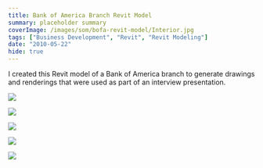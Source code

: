 ```yaml
---
title: Bank of America Branch Revit Model
summary: placeholder summary
coverImage: /images/som/bofa-revit-model/Interior.jpg
tags: ["Business Development", "Revit", "Revit Modeling"]
date: "2010-05-22"
hide: true
---
```


I created this Revit model of a Bank of America branch to generate drawings and renderings that were used as part of an interview presentation.

![](/images/som/bofa-revit-model/Entry.jpg)

![](/images/som/bofa-revit-model/Front.jpg)

![](/images/som/bofa-revit-model/Canopy.jpg)

![](/images/som/bofa-revit-model/Floor-Plan-Section.jpg)

![](Interior.jpg)
